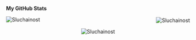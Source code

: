 

<b>My GitHub Stats</b>
<p><img align="left" src="https://github-readme-stats.vercel.app/api/top-langs?username=Sluchainost&card_width=350px&theme=rose&show_icons=true&locale=en&layout=compact" alt="Sluchainost" /></p>
<p align="right">&nbsp;<img align="center" src="https://github-readme-stats.vercel.app/api?username=Sluchainost&hide_title=true&theme=rose&show_icons=true&locale=en" alt="Sluchainost" /></p>
<p align="center"><img align="center" src="https://github-readme-streak-stats.herokuapp.com/?user=Sluchainost&theme=rose&" alt="Sluchainost" /></p>

 
